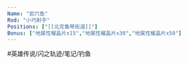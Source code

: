 ```yaml
---
Name: "岩穴鱼"
Rod: "小巧射手"
Positions: ["[[北克鲁琴街道]]"]
Bonus: ["地属性耀晶片x15","地属性耀晶片x30","地属性耀晶片x50"]
---
```


#英雄传说/闪之轨迹/笔记/钓鱼